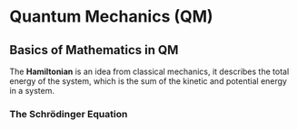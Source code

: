 # Quantum Mechanics (QM)

## Basics of Mathematics in QM 
The **Hamiltonian** is an idea from classical mechanics, it describes the total energy of the system, which is the sum of the kinetic and potential energy in a system.
### The Schrödinger Equation


